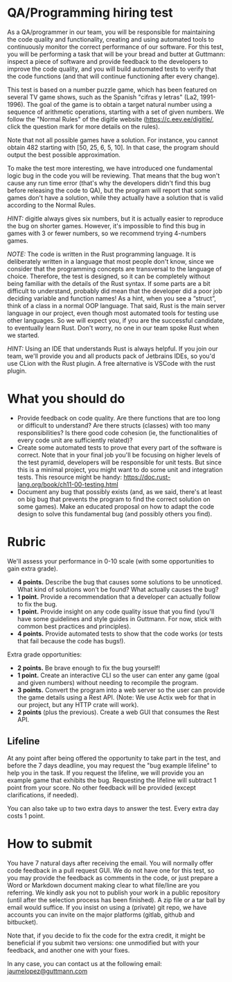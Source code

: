 # QA/Programming hiring test

As a QA/programmer in our team, you will be responsible for maintaining the code quality and functionality, creating and using automated tools to continuously monitor the correct performance of our software. For this test, you will be performing a task that will be your bread and butter at Guttmann: inspect a piece of software and provide feedback to the developers to improve the code quality, and you will build automated tests to verify that the code functions (and that will continue functioning after every change).

This test is based on a number puzzle game, which has been featured on several TV game shows, such as the Spanish "cifras y letras" (La2, 1991-1996). The goal of the game is to obtain a target natural number using a sequence of arithmetic operations, starting with a set of given numbers.  We follow the "Normal Rules" of the digitle website (https://c.eev.ee/digitle/, click the question mark for more details on the rules).

Note that not all possible games have a solution. For instance, you cannot obtain 482 starting with [50, 25, 6, 5, 10]. In that case, the program should output the best possible approximation.

To make the test more interesting, we have introduced one fundamental logic bug in the code you will be reviewing. That means that the bug won't cause any run time error (that's why the developers didn't find this bug before releasing the code to QA), but the program will report that some games don't have a solution, while they actually have a solution that is valid according to the Normal Rules.

_HINT:_ digitle always gives six numbers, but it is actually easier to reproduce the bug on shorter games. However, it's impossible to find this bug in games with 3 or fewer numbers, so we recommend trying 4-numbers games.

_NOTE:_ The code is written in the Rust programming language. It is deliberately written in a language that most people don't know, since we consider that the programming concepts are transversal to the language of choice. Therefore, the test is designed, so it can be completely without being familiar with the details of the Rust syntax. If some parts are a bit difficult to understand, probably did mean that the developer did a poor job deciding variable and function names! As a hint, when you see a “struct”, think of a class in a normal OOP language.
That said, Rust is the main server language in our project, even though most automated tools for testing use other languages. So we will expect you, if you are the successful candidate, to eventually learn Rust. Don't worry, no one in our team spoke Rust when we started.

_HINT:_ Using an IDE that understands Rust is always helpful. If you join our team, we'll provide you and all products pack of Jetbrains IDEs, so you'd use CLion with the Rust plugin. A free alternative is VSCode with the rust plugin.

# What you should do

- Provide feedback on code quality. Are there functions that are too long or difficult to understand? Are there structs (classes) with too many responsibilities? Is there good code cohesion (ie, the functionalities of every code unit are sufficiently related)?
- Create some automated tests to prove that every part of the software is correct. Note that in your final job you'll be focusing on higher levels of the test pyramid, developers will be responsible for unit tests. But since this is a minimal project, you might want to do some unit and integration tests. This resource might be handy: https://doc.rust-lang.org/book/ch11-00-testing.html
- Document any bug that possibly exists (and, as we said, there's at least on big bug that prevents the program to find the correct solution on some games). Make an educated proposal on how to adapt the code design to solve this fundamental bug (and possibly others you find).

# Rubric
We'll assess your performance in 0-10 scale (with some opportunities to gain extra grade).

- **4 points.** Describe the bug that causes some solutions to be unnoticed. What kind of solutions won't be found? What actually causes the bug?
- **1 point.** Provide a recommendation that a developer can actually follow to fix the bug.
- **1 point.** Provide insight on any code quality issue that you find (you'll have some guidelines and style guides in Guttmann. For now, stick with common best practices and principles).
- **4 points.** Provide automated tests to show that the code works (or tests that fail because the code has bugs!).

Extra grade opportunities:

- **2 points.** Be brave enough to fix the bug yourself!
- **1 point.** Create an interactive CLI so the user can enter any game (goal and given numbers) without needing to recompile the program.
- **3 points.** Convert the program into a web server so the user can provide the game details using a Rest API. (Note: We use Actix web for that in our project, but any HTTP crate will work).
- **2 points** (plus the previous). Create a web GUI that consumes the Rest API.

## Lifeline
At any point after being offered the opportunity to take part in the test, and before the 7 days deadline, you may request the "bug example lifeline" to help you in the task. If you request the lifeline, we will provide you an example game that exhibits the bug. Requesting the lifeline will subtract 1 point from your score.
No other feedback will be provided (except clarifications, if needed).

You can also take up to two extra days to answer the test. Every extra day costs 1 point.

# How to submit
You have 7 natural days after receiving the email.
You will normally offer code feedback in a pull request GUI. We do not have one for this test, so you may provide the feedback as comments in the code, or just prepare a Word or Markdown document making clear to what file/line are you referring.
We kindly ask you not to publish your work in a public repository (until after the selection process has been finished). A zip file or a tar ball by email would suffice. If you insist on using a (private) git repo, we have accounts you can invite on the major platforms (gitlab, github and bitbucket).

Note that, if you decide to fix the code for the extra credit, it might be beneficial if you submit two versions: one unmodified but with your feedback, and another one with your fixes. 

In any case, you can contact us at the following email: jaumelopez@guttmann.com